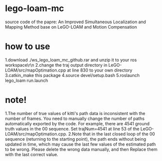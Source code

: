 # lego-loam-mc
source code of the papre: An Improved Simultaneous Localization and Mapping Method base on LeGO-LOAM and Motion Compensation
# how to use
1.download ./ws_lego_loam_mc_github.rar and unzip it to your ros workspace\r\n
2.change the traj output directory in LeGO-LOAM/src/mapOptimation.cpp at line 830 to your own directory
3.catkin_make this package
4.source devel/setup.bash
5.roslaunch lego_loam run.launch
# note!
1.The number of true values of kitti's path data is inconsistent with the number of frames. You need to manually change the number of paths automatically exported by the code. For example, there are 4541 ground truth values in the 00 sequence. Set trajNum=4541 at line 53 of the LeGO-LOAM/src/mapOptimation.cpp.
2.Note that in the last closed loop of the 00 sequence (returning to the starting point), the path ends without being updated in time, which may cause the last few values of the estimated path to be wrong. Please delete the wrong data manually, and then Replace them with the last correct value.

